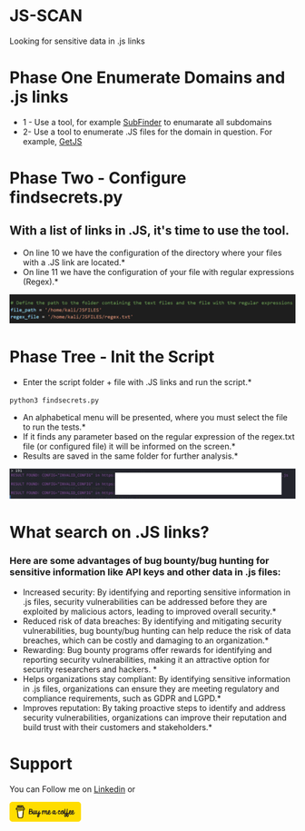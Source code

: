 # JS-SCAN
 Looking for sensitive data in .js links

# Phase One Enumerate Domains and .js links
* 1 - Use a tool, for example <a href="https://github.com/projectdiscovery/subfinder" target="_blank">SubFinder</a> to enumarate all subdomains 
* 2-  Use a tool to enumerate .JS files for the domain in question. For example, <a href="https://github.com/003random/getJS" target="_blank">GetJS</a>

# Phase Two - Configure findsecrets.py
## With a list of links in .JS, it's time to use the tool.
* On line 10 we have the configuration of the directory where your files with a .JS link are located.*
* On line 11 we have the configuration of your file with regular expressions (Regex).*

![Path](https://github.com/housekore/JavaScript-SCAN/blob/main/images/image01.png)

# Phase Tree - Init the Script
* Enter the script folder + file with .JS links and run the script.*

`python3 findsecrets.py`

* An alphabetical menu will be presented, where you must select the file to run the tests.*
* If it finds any parameter based on the regular expression of the regex.txt file (or configured file) it will be informed on the screen.*
* Results are saved in the same folder for further analysis.*

![Path](https://github.com/housekore/JavaScript-SCAN/blob/main/images/Image02.png)

# What search on .JS links?

### Here are some advantages of bug bounty/bug hunting for sensitive information like API keys and other data in .js files:

* Increased security: By identifying and reporting sensitive information in .js files, security vulnerabilities can be addressed before they are exploited by malicious actors, leading to improved overall security.* 
* Reduced risk of data breaches: By identifying and mitigating security vulnerabilities, bug bounty/bug hunting can help reduce the risk of data breaches, which can be costly and damaging to an organization.*
* Rewarding: Bug bounty programs offer rewards for identifying and reporting security vulnerabilities, making it an attractive option for security researchers and hackers. *
* Helps organizations stay compliant: By identifying sensitive information in .js files, organizations can ensure they are meeting regulatory and compliance requirements, such as GDPR and LGPD.*
* Improves reputation: By taking proactive steps to identify and address security vulnerabilities, organizations can improve their reputation and build trust with their customers and stakeholders.*

# Support
You can Follow me on <a href="https://www.linkedin.com/in/jose-jardel-lgpd-cybersecurity/" target="_blank">Linkedin</a> or

<a href="https://www.buymeacoffee.com/jjardel"><img src="https://github.com/housekore/JavaScript-SCAN/blob/main/images/buy-coffe.png" alt="jjardel-imagem" width="25%"></a>

